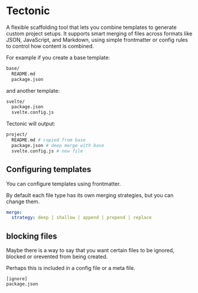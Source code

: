 # Tectonic

A flexible scaffolding tool that lets you combine templates to generate custom project setups. It supports smart merging of files across formats like JSON, JavaScript, and Markdown, using simple frontmatter or config rules to control how content is combined.

For example if you create a base template:

```bash
base/
  README.md
  package.json
```

and another template:
```bash
svelte/
  package.json
  svelte.config.js
```

Tectonic will output:

```bash
project/
  README.md # copied from base
  package.json # deep merge with base
  svelte.config.js # new file
```

## Configuring templates

You can configure templates using frontmatter.

By default each file type has its own merging strategies, but you can change them.

```yaml
merge:
  strategy: deep | shallow | append | prepend | replace
```

## blocking files

Maybe there is a way to say that you want certain files to be ignored, blocked or orevented from being created.

Perhaps this is included in a config file or a meta file.

```
[ignore]
package.json
```

